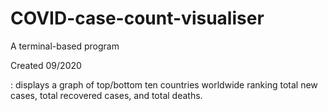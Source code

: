 # COVID-case-count-visualiser

A terminal-based program 

Created 09/2020

: displays a graph of top/bottom ten countries worldwide ranking total new cases, total recovered cases, and total deaths.
